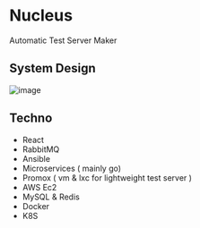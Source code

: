 # Nucleus
Automatic Test Server Maker 
## System Design 
![image](https://github.com/user-attachments/assets/3e08f2dc-080c-4e00-a856-2e97147abd2a)

## Techno

- React 
- RabbitMQ
- Ansible
- Microservices ( mainly go)
- Promox ( vm & lxc for lightweight test server )
- AWS Ec2
- MySQL & Redis
- Docker 
- K8S

